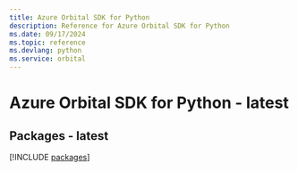 ```yaml
---
title: Azure Orbital SDK for Python
description: Reference for Azure Orbital SDK for Python
ms.date: 09/17/2024
ms.topic: reference
ms.devlang: python
ms.service: orbital
---
```

# Azure Orbital SDK for Python - latest
## Packages - latest
[!INCLUDE [packages](orbital-index.md)]